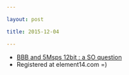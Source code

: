 ```yaml
---

layout: post

title: 2015-12-04

---
```



-   [BBB and 5Msps 12bit : a SO
    question](https://electronics.stackexchange.com/questions/204317/what-is-the-best-setup-for-a-5msps-12bit-adc-to-beaglebone-black-setup)
-   Registered at element14.com =)

